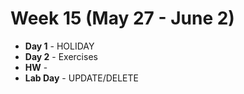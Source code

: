 # Week 15 (May 27 - June 2)
* **Day 1** - HOLIDAY
* **Day 2** - Exercises
* **HW** -
* **Lab Day** - UPDATE/DELETE
